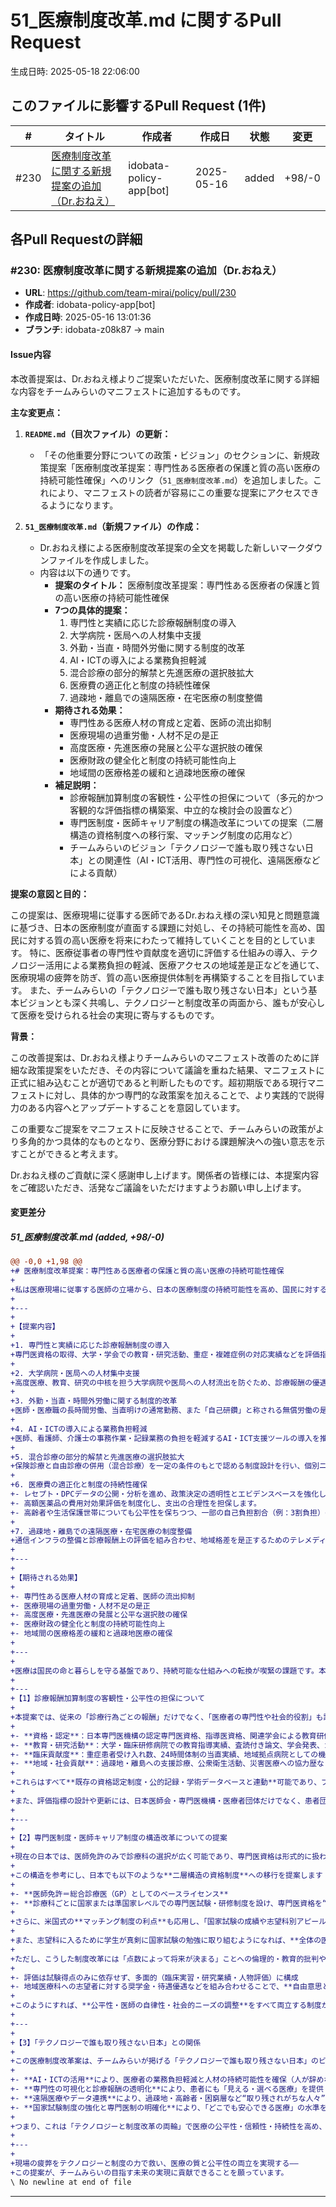 # 51_医療制度改革.md に関するPull Request

生成日時: 2025-05-18 22:06:00

## このファイルに影響するPull Request (1件)

| # | タイトル | 作成者 | 作成日 | 状態 | 変更 |
|---|---------|--------|--------|------|------|
| #230 | [医療制度改革に関する新規提案の追加（Dr.おねえ）](https://github.com/team-mirai/policy/pull/230) | idobata-policy-app[bot] | 2025-05-16 | added | +98/-0 |

## 各Pull Requestの詳細

### #230: 医療制度改革に関する新規提案の追加（Dr.おねえ）

- **URL**: https://github.com/team-mirai/policy/pull/230
- **作成者**: idobata-policy-app[bot]
- **作成日時**: 2025-05-16 13:01:36
- **ブランチ**: idobata-z08k87 → main

#### Issue内容

本改善提案は、Dr.おねえ様よりご提案いただいた、医療制度改革に関する詳細な内容をチームみらいのマニフェストに追加するものです。

**主な変更点：**

1.  **`README.md`（目次ファイル）の更新：**
    *   「その他重要分野についての政策・ビジョン」のセクションに、新規政策提案「医療制度改革提案：専門性ある医療者の保護と質の高い医療の持続可能性確保」へのリンク（`51_医療制度改革.md`）を追加しました。これにより、マニフェストの読者が容易にこの重要な提案にアクセスできるようになります。

2.  **`51_医療制度改革.md`（新規ファイル）の作成：**
    *   Dr.おねえ様による医療制度改革提案の全文を掲載した新しいマークダウンファイルを作成しました。
    *   内容は以下の通りです。
        *   **提案のタイトル：** 医療制度改革提案：専門性ある医療者の保護と質の高い医療の持続可能性確保
        *   **7つの具体的提案：**
            1.  専門性と実績に応じた診療報酬制度の導入
            2.  大学病院・医局への人材集中支援
            3.  外勤・当直・時間外労働に関する制度的改革
            4.  AI・ICTの導入による業務負担軽減
            5.  混合診療の部分的解禁と先進医療の選択肢拡大
            6.  医療費の適正化と制度の持続性確保
            7.  過疎地・離島での遠隔医療・在宅医療の制度整備
        *   **期待される効果：**
            *   専門性ある医療人材の育成と定着、医師の流出抑制
            *   医療現場の過重労働・人材不足の是正
            *   高度医療・先進医療の発展と公平な選択肢の確保
            *   医療財政の健全化と制度の持続可能性向上
            *   地域間の医療格差の緩和と過疎地医療の確保
        *   **補足説明：**
            *   診療報酬加算制度の客観性・公平性の担保について（多元的かつ客観的な評価指標の構築案、中立的な検討会の設置など）
            *   専門医制度・医師キャリア制度の構造改革についての提案（二層構造の資格制度への移行案、マッチング制度の応用など）
            *   チームみらいのビジョン「テクノロジーで誰も取り残さない日本」との関連性（AI・ICT活用、専門性の可視化、遠隔医療などによる貢献）

**提案の意図と目的：**

この提案は、医療現場に従事する医師であるDr.おねえ様の深い知見と問題意識に基づき、日本の医療制度が直面する課題に対処し、その持続可能性を高め、国民に対する質の高い医療を将来にわたって維持していくことを目的としています。
特に、医療従事者の専門性や貢献度を適切に評価する仕組みの導入、テクノロジー活用による業務負担の軽減、医療アクセスの地域差是正などを通じて、医療現場の疲弊を防ぎ、質の高い医療提供体制を再構築することを目指しています。
また、チームみらいの「テクノロジーで誰も取り残さない日本」という基本ビジョンとも深く共鳴し、テクノロジーと制度改革の両面から、誰もが安心して医療を受けられる社会の実現に寄与するものです。

**背景：**

この改善提案は、Dr.おねえ様よりチームみらいのマニフェスト改善のために詳細な政策提案をいただき、その内容について議論を重ねた結果、マニフェストに正式に組み込むことが適切であると判断したものです。超初期版である現行マニフェストに対し、具体的かつ専門的な政策案を加えることで、より実践的で説得力のある内容へとアップデートすることを意図しています。

この重要なご提案をマニフェストに反映させることで、チームみらいの政策がより多角的かつ具体的なものとなり、医療分野における課題解決への強い意志を示すことができると考えます。

Dr.おねえ様のご貢献に深く感謝申し上げます。関係者の皆様には、本提案内容をご確認いただき、活発なご議論をいただけますようお願い申し上げます。


#### 変更差分

##### 51_医療制度改革.md (added, +98/-0)

```diff
@@ -0,0 +1,98 @@
+# 医療制度改革提案：専門性ある医療者の保護と質の高い医療の持続可能性確保
+
+私は医療現場に従事する医師の立場から、日本の医療制度の持続可能性を高め、国民に対する質の高い医療を将来にわたって維持していくために、以下の7点の制度改革を提案します。
+
+---
+
+【提案内容】
+
+1. 専門性と実績に応じた診療報酬制度の導入  
+専門医資格の取得、大学・学会での教育・研究活動、重症・複雑症例の対応実績などを評価指標として、診療報酬に加算する仕組みを導入します。これにより、優秀な医療人材の育成と定着を促し、質の高い医療提供を支えます。
+
+2. 大学病院・医局への人材集中支援  
+高度医療、教育、研究の中核を担う大学病院や医局への人材流出を防ぐため、診療報酬の優遇・特別手当・研究支援などを含む財政的インセンティブを整備し、医療の基盤を支えます。
+
+3. 外勤・当直・時間外労働に関する制度的改革  
+医師・医療職の長時間労働、当直明けの通常勤務、また「自己研鑽」と称される無償労働の是正が必要です。勤務実態に即した労働時間の管理と対価支払いの徹底により、医療従事者の心身の健康と安全を確保します。
+
+4. AI・ICTの導入による業務負担軽減  
+医師、看護師、介護士の事務作業・記録業務の負担を軽減するAI・ICT支援ツールの導入を推進し、人的リソースを本来のケアや医療行為に集中できるようにします。中小病院・介護施設への導入支援も行います。
+
+5. 混合診療の部分的解禁と先進医療の選択肢拡大  
+保険診療と自由診療の併用（混合診療）を一定の条件のもとで認める制度設計を行い、個別ニーズへの対応と医療機関の収益構造の多様化を促進します。先進医療・個別化医療の選択肢を増やすことにもつながります。
+
+6. 医療費の適正化と制度の持続性確保  
+- レセプト・DPCデータの公開・分析を進め、政策決定の透明性とエビデンスベースを強化します。  
+- 高額医薬品の費用対効果評価を制度化し、支出の合理性を担保します。  
+- 高齢者や生活保護世帯についても公平性を保ちつつ、一部の自己負担割合（例：3割負担）の見直しを議論の俎上に載せるべきです。
+
+7. 過疎地・離島での遠隔医療・在宅医療の制度整備  
+通信インフラの整備と診療報酬上の評価を組み合わせ、地域格差を是正するためのテレメディスン（遠隔医療）推進体制を構築します。医師不足地域でも質の高い医療アクセスが可能になります。
+
+---
+
+【期待される効果】
+
+- 専門性ある医療人材の育成と定着、医師の流出抑制  
+- 医療現場の過重労働・人材不足の是正  
+- 高度医療・先進医療の発展と公平な選択肢の確保  
+- 医療財政の健全化と制度の持続可能性向上  
+- 地域間の医療格差の緩和と過疎地医療の確保
+
+---
+
+医療は国民の命と暮らしを守る基盤であり、持続可能な仕組みへの転換が喫緊の課題です。本提案が、医療政策の前向きな議論の一助となることを願っております。
+
+---
+【1】診療報酬加算制度の客観性・公平性の担保について
+
+本提案では、従来の「診療行為ごとの報酬」だけでなく、「医療者の専門性や社会的役割」も評価対象に加えることで、質の高い医療を持続可能にしたいと考えています。そのために、以下のような**多元的かつ客観的な評価指標の構築**を提案します：
+
+- **資格・認定**：日本専門医機構の認定専門医資格、指導医資格、関連学会による教育研修歴。
+- **教育・研究活動**：大学・臨床研修病院での教育指導実績、査読付き論文、学会発表、ガイドライン作成など。
+- **臨床貢献度**：重症患者受け入れ数、24時間体制の当直実績、地域拠点病院としての機能評価。
+- **地域・社会貢献**：過疎地・離島への支援診療、公衆衛生活動、災害医療への協力歴など。
+
+これらはすべて**既存の資格認定制度・公的記録・学術データベースと連動**可能であり、ブロックチェーンや電子証明の活用で**透明性と改ざん防止**を担保する設計が可能です。
+
+また、評価指標の設計や更新には、日本医師会・専門医機構・医療者団体だけでなく、患者団体や第三者委員も参加する**中立的な検討会**を設置し、「現場と社会の双方にとって納得できる報酬体系」を実現します。
+
+---
+
+【2】専門医制度・医師キャリア制度の構造改革についての提案
+
+現在の日本では、医師免許のみで診療科の選択が広く可能であり、専門医資格は形式的に扱われがちです。一方、米国ではまずGP（総合診療医）としての基礎訓練を経て、その後の専門医資格が国家レベルでの厳格な評価・競争の下に与えられています。
+
+この構造を参考にし、日本でも以下のような**二層構造の資格制度**への移行を提案します：
+
+- **医師免許＝総合診療医（GP）としてのベースライセンス**  
+- **診療科ごとに国家または準国家レベルでの専門医試験・研修制度を設け、専門医資格を“業務独占的資格”として明確化**
+
+さらに、米国式の**マッチング制度の利点**も応用し、「国家試験の成績や志望科別アピール資料」をもとに診療科への進路選択を行う制度とすれば、**過度な人気科集中や外科系離れといった偏在の緩和**が期待できます。
+
+また、志望科に入るために学生が真剣に国家試験の勉強に取り組むようになれば、**全体の医師レベルの底上げ**にもつながります。
+
+ただし、こうした制度改革には「点数によって将来が決まる」ことへの倫理的・教育的批判や、地域医療の空洞化を招く懸念も想定されます。そのため：
+
+- 評価は試験得点のみに依存せず、多面的（臨床実習・研究業績・人物評価）に構成  
+- 地域医療科への志望者に対する奨学金・待遇優遇などを組み合わせることで、**自由意思と社会的誘導のバランス**を取ります
+
+このようにすれば、**公平性・医師の自律性・社会的ニーズの調整**をすべて両立する制度が構築できると考えます。
+
+---
+
+【3】「テクノロジーで誰も取り残さない日本」との関係
+
+この医療制度改革案は、チームみらいが掲げる「テクノロジーで誰も取り残さない日本」のビジョンを、医療分野から以下のように具体化する提案です：
+
+- **AI・ICTの活用**により、医療者の業務負担軽減と人材の持続可能性を確保（人が辞めない医療へ）
+- **専門性の可視化と診療報酬の透明化**により、患者にも「見える・選べる医療」を提供
+- **遠隔医療やデータ連携**により、過疎地・高齢者・困窮層など“取り残されがちな人々”への医療アクセスを改善
+- **国家試験制度の強化と専門医制の明確化**により、「どこでも安心できる医療」の水準を上げていく
+
+つまり、これは「テクノロジーと制度改革の両輪」で医療の公平性・信頼性・持続性を高め、「すべての人が安心できる医療」を未来にわたって保障する提案です。
+
+---
+
+現場の疲弊をテクノロジーと制度の力で救い、医療の質と公平性の両立を実現する――  
+この提案が、チームみらいの目指す未来の実現に貢献できることを願っています。
\ No newline at end of file
```

---

